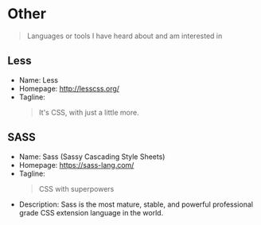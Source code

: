 # Other
> Languages or tools I have heard about and am interested in


## Less

- Name: Less
- Homepage: http://lesscss.org/
- Tagline:
    > It's CSS, with just a little more.


## SASS

- Name: Sass (Sassy Cascading Style Sheets)
- Homepage: https://sass-lang.com/
- Tagline:
    > CSS with superpowers
- Description: Sass is the most mature, stable, and powerful professional grade CSS extension language in the world.
